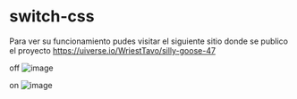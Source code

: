 # switch-css

Para ver su funcionamiento pudes visitar el siguiente sitio donde se publico el proyecto
https://uiverse.io/WriestTavo/silly-goose-47

off
![image](https://github.com/WriestTavo/switch-css/assets/22421435/e15924cf-6439-4f92-baff-f7087da7b43c)

on
![image](https://github.com/WriestTavo/switch-css/assets/22421435/655064cf-1e27-42b4-af3b-87c13cb894b5)



